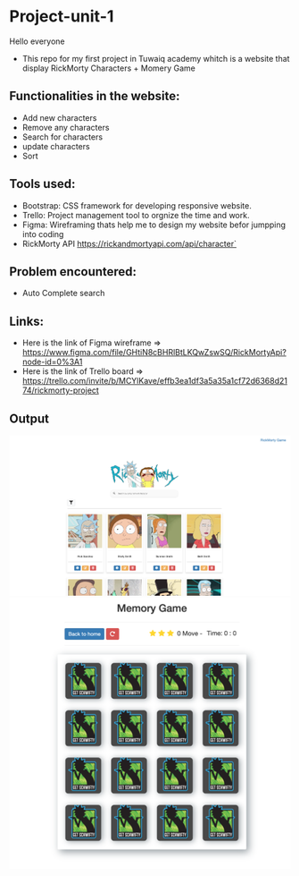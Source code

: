 # Project-unit-1

Hello everyone 
- This repo for my first project in Tuwaiq academy whitch is a website that display RickMorty Characters + Momery Game

## Functionalities in the website:
- Add new characters
- Remove any characters 
- Search for characters
- update characters
- Sort 

## Tools used:
- Bootstrap: CSS framework for developing responsive website.
- Trello: Project management tool to orgnize the time and work.
- Figma: Wireframing thats help me to design my website befor jumpping into coding
- RickMorty API  https://rickandmortyapi.com/api/character`

## Problem encountered:
-  Auto Complete search 


## Links:
- Here is the link of Figma wireframe => https://www.figma.com/file/GHtiN8cBHRlBtLKQwZswSQ/RickMortyApi?node-id=0%3A1
- Here is the link of Trello board => https://trello.com/invite/b/MCYlKave/effb3ea1df3a5a35a1cf72d6368d2174/rickmorty-project

## Output 
![snippet](img/output1.png)
![snippet](img/output2.png)

